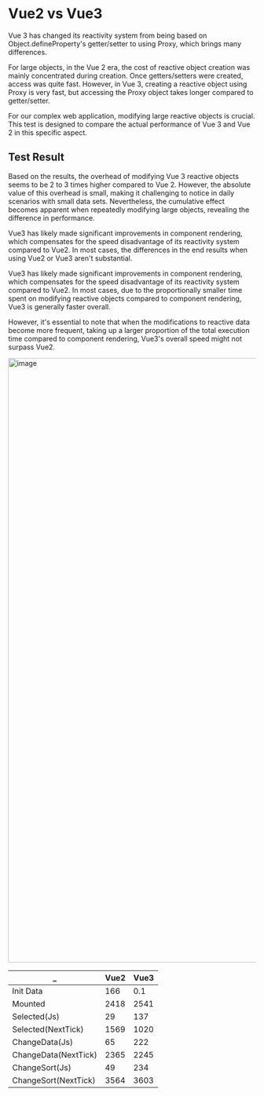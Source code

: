 # Vue2 vs Vue3

Vue 3 has changed its reactivity system from being based on Object.defineProperty's getter/setter to using Proxy, which brings many differences.

For large objects, in the Vue 2 era, the cost of reactive object creation was mainly concentrated during creation. Once getters/setters were created, access was quite fast. However, in Vue 3, creating a reactive object using Proxy is very fast, but accessing the Proxy object takes longer compared to getter/setter.


For our complex web application, modifying large reactive objects is crucial. This test is designed to compare the actual performance of Vue 3 and Vue 2 in this specific aspect.

## Test Result

Based on the results, the overhead of modifying Vue 3 reactive objects seems to be 2 to 3 times higher compared to Vue 2. However, the absolute value of this overhead is small, making it challenging to notice in daily scenarios with small data sets. Nevertheless, the cumulative effect becomes apparent when repeatedly modifying large objects, revealing the difference in performance.


Vue3 has likely made significant improvements in component rendering, which compensates for the speed disadvantage of its reactivity system compared to Vue2. In most cases, the differences in the end results when using Vue2 or Vue3 aren't substantial.

Vue3 has likely made significant improvements in component rendering, which compensates for the speed disadvantage of its reactivity system compared to Vue2. In most cases, due to the proportionally smaller time spent on modifying reactive objects compared to component rendering, Vue3 is generally faster overall.

However, it's essential to note that when the modifications to reactive data become more frequent, taking up a larger proportion of the total execution time compared to component rendering, Vue3's overall speed might not surpass Vue2.

<img width="1232" alt="image" src="https://github.com/yArna/Vue2-vs-Vue3/assets/82231420/9ccc9deb-07cb-48dd-9ab1-28d52a5d0689">

_ |Vue2|Vue3
---|---|---
Init Data|166|0.1
Mounted|2418|2541
Selected(Js)|29|137
Selected(NextTick)|1569|1020
ChangeData(Js)|65|222
ChangeData(NextTick)|2365|2245
ChangeSort(Js)|49|234
ChangeSort(NextTick)|3564|3603

